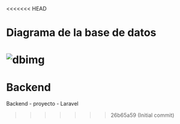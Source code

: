 <<<<<<< HEAD
# Diagrama de la base de datos
![dbimg](https://res.cloudinary.com/dg5b3zulr/image/upload/v1725253154/CapibaraDB_1_zbphah.png)
=======
# Backend
Backend - proyecto - Laravel
>>>>>>> 26b65a59 (Initial commit)
